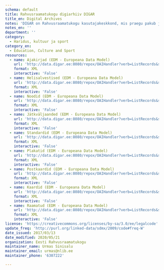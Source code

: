 ```yaml
---
schema: default
title: Rahvusraamatukogu digiarhiiv DIGAR
title_en: Digital Archives
notes: 'DIGAR on Rahvusraamatukogu kasutajakeskkond, mis praegu pakub juurdepääsu digitaalarhiivis talletatud väljaannetele. Nende hulgas on e-raamatuid, ajalehti, ajakirju, kaarte, noote, fotosid, postkaarte, plakateid, illustratsioone, audioraamatuid ning muusikafaile. Raamatute ja perioodika vorming on enamasti pdf või epub, pildimaterjalil jpeg ja helisalvestistel wav. DIGAR-i kodulehekülg: <a href="http://www.digar.ee">http://www.digar.ee</a>. Rahvusraamatukogu avaandmete portaal: <a href="http://data.digar.ee">http://data.digar.ee</a>.'
notes_en: ''
department: ''
category:
  - Haridus, kultuur ja sport
category_en:
  - Education, Culture and Sport
resources:
  - name: Ajakirjad (EDM - Europeana Data Model)
    url: 'http://data.digar.ee:8080/repox/OAIHandler?verb=ListRecords&set=journal&metadataPrefix=edm'
    format: XML
    interactive: 'False'
  - name: Helisalvestised (EDM - Europeana Data Model)
    url: 'http://data.digar.ee:8080/repox/OAIHandler?verb=ListRecords&set=soundrecording&metadataPrefix=edm'
    format: XML
    interactive: 'False'
  - name: Noodid (EDM - Europeana Data Model)
    url: 'http://data.digar.ee:8080/repox/OAIHandler?verb=ListRecords&set=sheet_music&metadataPrefix=edm'
    format: XML
    interactive: 'False'
  - name: Jätkväljaanded (EDM - Europeana Data Model)
    url: 'http://data.digar.ee:8080/repox/OAIHandler?verb=ListRecords&set=serials&metadataPrefix=edm'
    format: XML
    interactive: 'False'
  - name: Standardid (EDM - Europeana Data Model)
    url: 'http://data.digar.ee:8080/repox/OAIHandler?verb=ListRecords&set=standard&metadataPrefix=ese'
    format: XML
    interactive: 'False'
  - name: Plakatid (EDM - Europeana Data Model)
    url: 'http://data.digar.ee:8080/repox/OAIHandler?verb=ListRecords&set=poster&metadataPrefix=edm'
    format: XML
    interactive: 'False'
  - name: Postkaardid (EDM - Europeana Data Model)
    url: 'http://data.digar.ee:8080/repox/OAIHandler?verb=ListRecords&set=postcard&metadataPrefix=edm'
    format: XML
    interactive: 'False'
  - name: Kaardid (EDM - Europeana Data Model)
    url: 'http://data.digar.ee:8080/repox/OAIHandler?verb=ListRecords&set=map&metadataPrefix=edm'
    format: XML
    interactive: 'False'
  - name: Raamatud (EDM - Europeana Data Model)
    url: 'http://data.digar.ee:8080/repox/OAIHandler?verb=ListRecords&set=book&metadataPrefix=edm'
    format: XML
    interactive: 'False'
license: 'https://creativecommons.org/licenses/by-sa/3.0/ee/legalcode'
update_freq: 'http://purl.org/linked-data/sdmx/2009/code#freq-W'
date_issued: 2017/03/13
date_modified: 2020/05/21
organization: Eesti Rahvusraamatukogu
maintainer_name: Urmas Sinisalu
maintainer_email: urmas@nlib.ee
maintainer_phone: '6307222'

---
```

